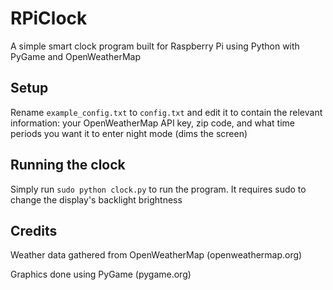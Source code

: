 # RPiClock

A simple smart clock program built for Raspberry Pi using Python with PyGame and OpenWeatherMap

## Setup

Rename `example_config.txt` to `config.txt` and edit it to contain the relevant information: your OpenWeatherMap API key, zip code, and what time periods you want it to enter night mode (dims the screen)

## Running the clock

Simply run `sudo python clock.py` to run the program. It requires sudo to change the display's backlight brightness

## Credits

Weather data gathered from OpenWeatherMap (openweathermap.org)

Graphics done using PyGame (pygame.org)